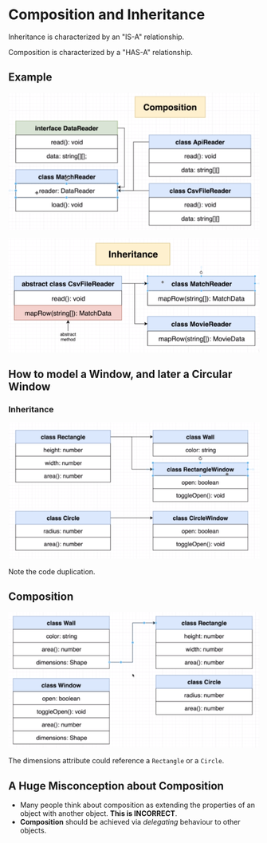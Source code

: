 # Composition and Inheritance

Inheritance is characterized by an "IS-A" relationship.

Composition is characterized by a "HAS-A" relationship.

## Example

![composition](./img/composition.png)

![inheritance](./img/inheritance.png)

## How to model a Window, and later a Circular Window

### Inheritance

![window-inheritance](./img/window-inheritance.png)

Note the code duplication.

## Composition

![window-composition](./img/window-composition.png)

The dimensions attribute could reference a `Rectangle` or a `Circle`.

## A Huge Misconception about Composition

- Many people think about composition as extending the properties of an object with another object. **This is INCORRECT**.
- **Composition** should be achieved via _delegating_ behaviour to other objects.
